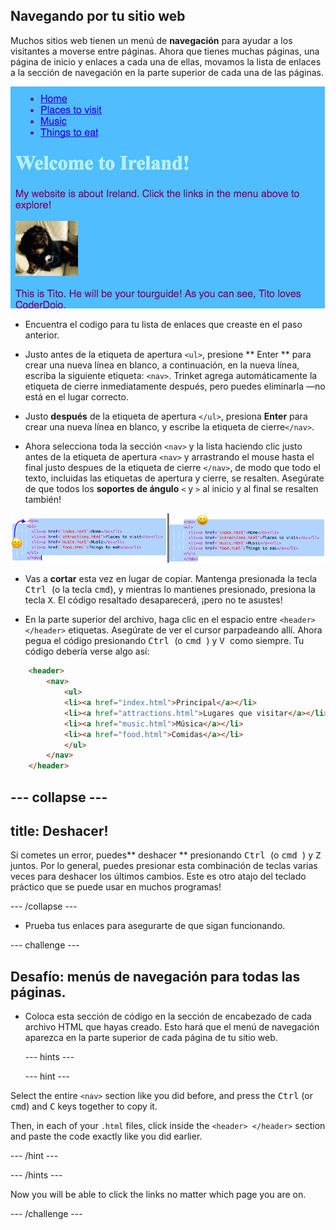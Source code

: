 ## Navegando por tu sitio web

Muchos sitios web tienen un menú de **navegación** para ayudar a los visitantes a moverse entre páginas. Ahora que tienes muchas páginas, una página de inicio y enlaces a cada una de ellas, movamos la lista de enlaces a la sección de navegación en la parte superior de cada una de las páginas.

![Ejemplo de una página web con enlaces de navegación en la parte superior](images/egNavLinksAtTop.png)

- Encuentra el codigo para tu lista de enlaces que creaste en el paso anterior.

- Justo antes de la etiqueta de apertura `<ul>`, presione ** Enter ** para crear una nueva línea en blanco, a continuación, en la nueva línea, escriba la siguiente etiqueta: `<nav>`. Trinket agrega automáticamente la etiqueta de cierre inmediatamente después, pero puedes eliminarla —no está en el lugar correcto.

- Justo **después** de la etiqueta de apertura `</ul>`, presiona **Enter** para crear una nueva línea en blanco, y escribe la etiqueta de cierre`</nav>`.

- Ahora selecciona toda la sección `<nav>` y la lista haciendo clic justo antes de la etiqueta de apertura `<nav>` y arrastrando el mouse hasta el final justo despues de la etiqueta de cierre `</nav>`, de modo que todo el texto, incluidas las etiquetas de apertura y cierre, se resalten. Asegúrate de que todos los **soportes de ángulo** `<` y `>` al inicio y al final se resalten también!

![El texto de la izquierda no está completamente seleccionado, mientras que el texto de la derecha si lo está](images/egSelectedYayWoops.png)

- Vas a **cortar** esta vez en lugar de copiar. Mantenga presionada la tecla <kbd> Ctrl </kbd> (o la tecla <kbd>cmd</kbd>), y mientras lo mantienes presionado, presiona la tecla <kbd>X</kbd>. El código resaltado desaparecerá, ¡pero no te asustes!

- En la parte superior del archivo, haga clic en el espacio entre `<header> </header>` etiquetas. Asegúrate de ver el cursor parpadeando allí. Ahora pegua el código presionando <kbd> Ctrl </kbd> (o <kbd> cmd </kbd>) y <kbd> V </kbd> como siempre. Tu código debería verse algo así:

```html
    <header>
        <nav>
            <ul>
            <li><a href="index.html">Principal</a></li>
            <li><a href="attractions.html">Lugares que visitar</a></li>
            <li><a href="music.html">Música</a></li>
            <li><a href="food.html">Comidas</a></li>
            </ul>
        </nav>
    </header>
```

## \--- collapse \---

## title: Deshacer!

Si cometes un error, puedes** deshacer ** presionando <kbd> Ctrl </kbd> (o <kbd> cmd </kbd>) y <kbd> Z </kbd> juntos. Por lo general, puedes presionar esta combinación de teclas varias veces para deshacer los últimos cambios. Este es otro atajo del teclado práctico que se puede usar en muchos programas!

\--- /collapse \---

- Prueba tus enlaces para asegurarte de que sigan funcionando.

\--- challenge \---

## Desafío: menús de navegación para todas las páginas.

- Coloca esta sección de código en la sección de encabezado de cada archivo HTML que hayas creado. Esto hará que el menú de navegación aparezca en la parte superior de cada página de tu sitio web.
    
    \--- hints \---
    
    \--- hint \---

Select the entire `<nav>` section like you did before, and press the <kbd>Ctrl</kbd> (or <kbd>cmd</kbd>) and <kbd>C</kbd> keys together to copy it.

Then, in each of your `.html` files, click inside the `<header> </header>` section and paste the code exactly like you did earlier.

\--- /hint \---

\--- /hints \---

Now you will be able to click the links no matter which page you are on.

\--- /challenge \---
